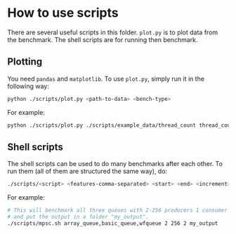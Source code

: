 # How to use scripts
There are several useful scripts in this folder. `plot.py` is to plot data from the benchmark.
The shell scripts are for running then benchmark.
## Plotting
You need `pandas` and `matplotlib`.
To use `plot.py`, simply run it in the following way:
```bash
python ./scripts/plot.py <path-to-data> <bench-type>
```
For example:
```bash
python ./scripts/plot.py ./scripts/example_data/thread_count thread_count
```
## Shell scripts
The shell scripts can be used to do many benchmarks after each other.
To run them (all of them are structured the same way), do:
```bash
./scripts/<script> <features-comma-separated> <start> <end> <increment> <path-for-output>
```
For example:
```bash
# This will benchmark all three queues with 2-256 producers 1 consumer
# and put the output in a folder "my_output".
./scripts/mpsc.sh array_queue,basic_queue,wfqueue 2 256 2 my_output
```

